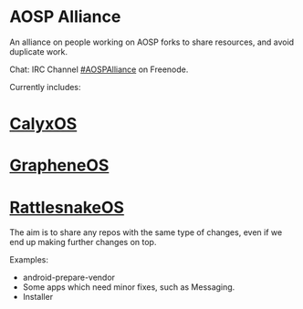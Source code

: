 # AOSP Alliance

An alliance on people working on AOSP forks to share resources, and avoid duplicate work.

Chat: IRC Channel [#AOSPAlliance](https://webchat.freenode.net/#AOSPAlliance) on Freenode.

Currently includes:
# 
# [CalyxOS](https://gitlab.com/calyxos)
# [GrapheneOS](https://github.com/grapheneos)
# [RattlesnakeOS](https://github.com/RattlesnakeOS)

The aim is to share any repos with the same type of changes, even if we end up making further changes on top.

Examples:
* android-prepare-vendor
* Some apps which need minor fixes, such as Messaging.
* Installer
